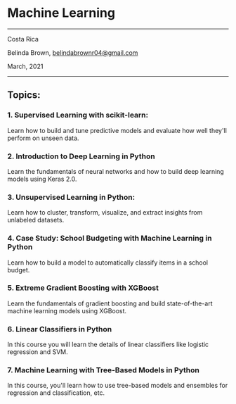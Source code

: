 # Machine Learning

----------

Costa Rica

Belinda Brown, belindabrownr04@gmail.com

March, 2021

----------

## Topics:

### 1. Supervised Learning with scikit-learn:

Learn how to build and tune predictive models and evaluate how well they'll perform on unseen data.


### 2. Introduction to Deep Learning in Python

Learn the fundamentals of neural networks and how to build deep learning models using Keras 2.0.


### 3. Unsupervised Learning in Python:

Learn how to cluster, transform, visualize, and extract insights from unlabeled datasets.


### 4. Case Study: School Budgeting with Machine Learning in Python

Learn how to build a model to automatically classify items in a school budget.

### 5. Extreme Gradient Boosting with XGBoost

Learn the fundamentals of gradient boosting and build state-of-the-art machine learning models using XGBoost.


### 6. Linear Classifiers in Python

In this course you will learn the details of linear classifiers like logistic regression and SVM.

### 7. Machine Learning with Tree-Based Models in Python

In this course, you'll learn how to use tree-based models and ensembles for regression and classification, etc.
